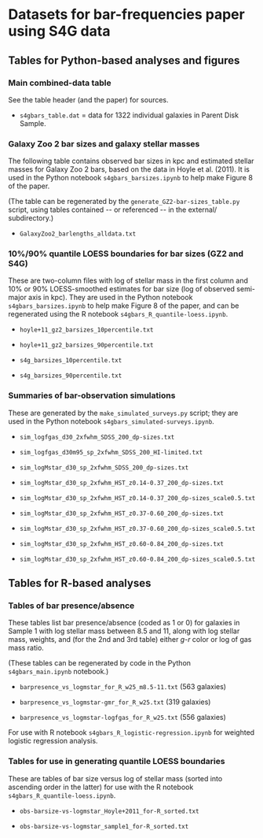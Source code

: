 # Datasets for bar-frequencies paper using S4G data

## Tables for Python-based analyses and figures

### Main combined-data table

See the table header (and the paper) for sources.

   * `s4gbars_table.dat` = data for 1322 individual galaxies in Parent Disk Sample.


### Galaxy Zoo 2 bar sizes and galaxy stellar masses

The following table contains observed bar sizes in kpc and estimated
stellar masses for Galaxy Zoo 2 bars, based on the data in Hoyle et al.
(2011). It is used in the Python notebook `s4gbars_barsizes.ipynb` to
help make Figure 8 of the paper.


(The table can be regenerated by the `generate_GZ2-bar-sizes_table.py` script, using tables
contained -- or referenced -- in the external/ subdirectory.)

   * `GalaxyZoo2_barlengths_alldata.txt`


### 10%/90% quantile LOESS boundaries for bar sizes (GZ2 and S4G)

These are two-column files with log of stellar mass in the first column and 10% or
90% LOESS-smoothed estimates for bar size (log of observed semi-major axis in kpc).
They are used in the Python notebook `s4gbars_barsizes.ipynb` to help make Figure 8 of the paper,
and can be regenerated using the R notebook `s4gbars_R_quantile-loess.ipynb`.

   * `hoyle+11_gz2_barsizes_10percentile.txt`

   * `hoyle+11_gz2_barsizes_90percentile.txt`
   
   * `s4g_barsizes_10percentile.txt`
   
   * `s4g_barsizes_90percentile.txt`


### Summaries of bar-observation simulations

These are generated by the `make_simulated_surveys.py` script; they are used in the
Python notebook `s4gbars_simulated-surveys.ipynb`.

   * `sim_logfgas_d30_2xfwhm_SDSS_200_dp-sizes.txt`
   
   * `sim_logfgas_d30m95_sp_2xfwhm_SDSS_200_HI-limited.txt`
   
   * `sim_logMstar_d30_sp_2xfwhm_SDSS_200_dp-sizes.txt`

   * `sim_logMstar_d30_sp_2xfwhm_HST_z0.14-0.37_200_dp-sizes.txt`
   
   * `sim_logMstar_d30_sp_2xfwhm_HST_z0.14-0.37_200_dp-sizes_scale0.5.txt`

   * `sim_logMstar_d30_sp_2xfwhm_HST_z0.37-0.60_200_dp-sizes.txt`
   
   * `sim_logMstar_d30_sp_2xfwhm_HST_z0.37-0.60_200_dp-sizes_scale0.5.txt`

   * `sim_logMstar_d30_sp_2xfwhm_HST_z0.60-0.84_200_dp-sizes.txt`
   
   * `sim_logMstar_d30_sp_2xfwhm_HST_z0.60-0.84_200_dp-sizes_scale0.5.txt`
   


## Tables for R-based analyses

### Tables of bar presence/absence

These tables list bar presence/absence (coded as 1 or 0) for galaxies in Sample 1
with log stellar mass between 8.5 and 11, along with log stellar mass, weights, and
(for the 2nd and 3rd table) either *g*-*r* color or log of gas mass ratio.

(These tables can be regenerated by code in the Python `s4gbars_main.ipynb` notebook.)

   * `barpresence_vs_logmstar_for_R_w25_m8.5-11.txt` (563 galaxies)
   
   * `barpresence_vs_logmstar-gmr_for_R_w25.txt` (319 galaxies)
   
   * `barpresence_vs_logmstar-logfgas_for_R_w25.txt` (556 galaxies)


For use with R notebook `s4gbars_R_logistic-regression.ipynb` for weighted logistic regression
analysis.

### Tables for use in generating quantile LOESS boundaries

These are tables of bar size versus log of stellar mass (sorted into ascending order in
the latter) for use with the R notebook
`s4gbars_R_quantile-loess.ipynb`.

   * `obs-barsize-vs-logmstar_Hoyle+2011_for-R_sorted.txt`

   * `obs-barsize-vs-logmstar_sample1_for-R_sorted.txt`
